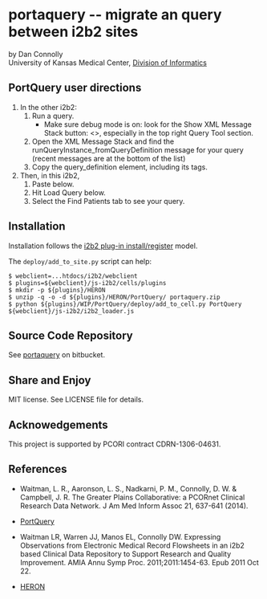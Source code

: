 # portaquery -- migrate an query between i2b2 sites

by Dan Connolly  
University of Kansas Medical Center, [Division of Informatics][1]

[1]: https://informatics.kumc.edu/

## PortQuery user directions

   1. In the other i2b2:
       1. Run a query.
           - Make sure debug mode is on: look for the Show XML Message
 Stack button: <>, especially in the top right Query Tool section.
       2. Open the XML Message Stack and find the
 runQueryInstance_fromQueryDefinition message for your query (recent
 messages are at the bottom of the list)
       3. Copy the query_definition element, including its tags.
   2. Then, in this i2b2,
      1. Paste below.
      2. Hit Load Query below.
      3. Select the Find Patients tab to see your query.


## Installation

Installation follows the [i2b2 plug-in install/register][2] model.

[2]: https://community.i2b2.org/wiki/display/webclient/Web+Client+Plug-in+Developers+Guide

The `deploy/add_to_site.py` script can help:

```
$ webclient=...htdocs/i2b2/webclient  
$ plugins=${webclient}/js-i2b2/cells/plugins  
$ mkdir -p ${plugins}/HERON  
$ unzip -q -o -d ${plugins}/HERON/PortQuery/ portaquery.zip  
$ python ${plugins}/WIP/PortQuery/deploy/add_to_cell.py PortQuery ${webclient}/js-i2b2/i2b2_loader.js
```

## Source Code Repository

See [portaquery][] on bitbucket.

[portaquery]: https://bitbucket.org/DanC/portaquery


## Share and Enjoy

MIT license. See LICENSE file for details.


## Acknowedgements

This project is supported by PCORI contract CDRN-1306-04631.


## References

 * Waitman, L. R., Aaronson, L. S., Nadkarni, P. M., Connolly, D. W. &
   Campbell, J. R. The Greater Plains Collaborative: a PCORnet
   Clinical Research Data Network. J Am Med Inform Assoc 21, 637-641
   (2014).

 * [PortQuery][]

[PortQuery]: https://informatics.gpcnetwork.org/trac/Project/wiki/PortQuery

 * Waitman LR, Warren JJ, Manos EL, Connolly DW.  Expressing
   Observations from Electronic Medical Record Flowsheets in an i2b2
   based Clinical Data Repository to Support Research and Quality
   Improvement. AMIA Annu Symp Proc. 2011;2011:1454-63. Epub 2011 Oct
   22.

 * [HERON][]

[HERON]: https://informatics.kumc.edu/work/wiki/HERON
